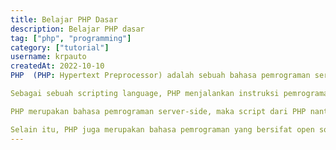 ```yaml
---
title: Belajar PHP Dasar
description: Belajar PHP dasar
tag: ["php", "programming"]
category: ["tutorial"]
username: krpauto
createdAt: 2022-10-10
PHP  (PHP: Hypertext Preprocessor) adalah sebuah bahasa pemrograman server side scripting yang bersifat open source.

Sebagai sebuah scripting language, PHP menjalankan instruksi pemrograman saat proses runtime. Hasil dari instruksi tentu akan berbeda tergantung data yang diproses.

PHP merupakan bahasa pemrograman server-side, maka script dari PHP nantinya akan diproses di server. Jenis server yang sering digunakan bersama dengan PHP antara lain Apache, Nginx, dan LiteSpeed. 

Selain itu, PHP juga merupakan bahasa pemrograman yang bersifat open source
---
```











